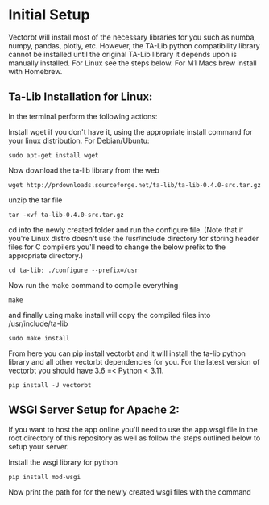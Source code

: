 # Initial Setup

Vectorbt will install most of the necessary libraries for you such as numba, numpy, pandas, plotly, etc. However, the TA-Lib python compatibility library cannot be installed until the original TA-Lib library it depends upon is manually installed. For Linux see the steps below. For M1 Macs brew install with Homebrew.

## Ta-Lib Installation for Linux:

In the terminal perform the following actions:

Install wget if you don't have it, using the appropriate install command for your linux distribution. For Debian/Ubuntu:

```shell
sudo apt-get install wget
```

Now download the ta-lib library from the web

```shell
wget http://prdownloads.sourceforge.net/ta-lib/ta-lib-0.4.0-src.tar.gz
```

unzip the tar file

```shell
tar -xvf ta-lib-0.4.0-src.tar.gz
```

cd into the newly created folder and run the configure file. (Note that if you're Linux distro doesn't use the /usr/include directory for storing header files for C compilers you'll need to change the below prefix to the appropriate directory.)

```shell
cd ta-lib; ./configure --prefix=/usr
```

Now run the make command to compile everything

```shell
make
```
and finally using make install will copy the compiled files into /usr/include/ta-lib

```shell
sudo make install
```

From here you can pip install vectorbt and it will install the ta-lib python library and all other vectorbt dependencies for you. For the latest version of vectorbt you should have 3.6 =< Python < 3.11.

```shell
pip install -U vectorbt
```

## WSGI Server Setup for Apache 2:
If you want to host the app online you'll need to use the app.wsgi file in the root directory of this repository as well as follow the steps outlined below to setup your server. 

Install the wsgi library for python

```shell
pip install mod-wsgi
```

Now print the path for for the newly created wsgi files with the command
